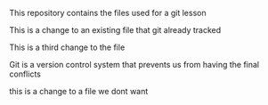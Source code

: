 This repository contains the files used for a git lesson

This is a change to an existing file that git already tracked

This is a third change to the file 

Git is a version control system that prevents us from having the final conflicts

this is a change to a file we dont want 
